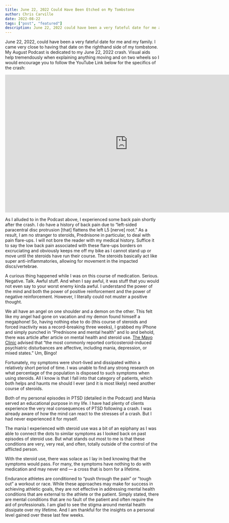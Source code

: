 ```yaml
---
title: June 22, 2022 Could Have Been Etched on My Tombstone
author: Chris Carville
date: 2022-08-22
tags: ["post", "featured"]
description: June 22, 2022 could have been a very fateful date for me and my family. I came very close to having that date on the righthand side of my tombstone. My August Podcast is dedicated to my crash. Visual aids help tremendously when explaining anything moving and on two wheels so I would encourage you to follow the YouTube link for the specifics of the crash.
---
```


<p>June 22, 2022, could have been a very fateful date for me and my family. I came very close to having that date on the righthand side of my tombstone. My August Podcast is dedicated to my June 22, 2022 crash. Visual aids help tremendously when explaining anything moving and on two wheels so I would encourage you to follow the YouTube Link below for the specifics of the crash:</p>

 <div class="media-youtube flow">
	<iframe width="800" height="450" src="https://www.youtube.com/embed/qwWMW1fRs4c?si=p58ZOtGG6umj1pn-" title="YouTube video player" frameborder="0" allow="accelerometer; autoplay; clipboard-write; encrypted-media; gyroscope; picture-in-picture; web-share" referrerpolicy="strict-origin-when-cross-origin" allowfullscreen></iframe>
</div>

<p>As I alluded to in the Podcast above, I experienced some back pain shortly after the crash. I do have a history of back pain due to &ldquo;left-sided paracentral disc protrusion [that] flattens the left L5 [nerve] root.&rdquo;  As a result, I am no stranger to steroids, Prednisone in particular, to deal with pain flare-ups. I will not bore the reader with my medical history. Suffice it to say the low back pain associated with these flare-ups borders on excruciating and obviously keeps me off my bike as I cannot stand up or move until the steroids have run their course. The steroids basically act like super anti-inflammatories, allowing for movement in the impacted discs/vertebrae.</p>

<p>A curious thing happened while I was on this course of medication. Serious. Negative. Talk. Awful stuff. And when I say awful, it was stuff that you would not even say to your worst enemy kinda awful. I understand the power of the mind and both the power of positive reinforcement and the power of negative reinforcement. However, I literally could not muster a positive thought.</p>

<p>We all have an angel on one shoulder and a demon on the other. This felt like my angel had gone on vacation and my demon found himself a megaphone!  So, having nothing else to do (this course of steroids and forced inactivity was a record-breaking three weeks), I grabbed my iPhone and simply punched in &ldquo;Prednisone and mental health&rdquo; and lo and behold, there was article after article on mental health and steroid use. <a href="https://www.mayoclinicproceedings.org/article/S0025-6196(11)61160-9/fulltext">The Mayo Clinic</a> advised that &ldquo;the most commonly reported corticosteroid-induced psychiatric disturbances are affective, including mania, depression, or mixed states.&rdquo; Um, Bingo!</p>

<p>Fortunately, my symptoms were short-lived and dissipated within a relatively short period of time. I was unable to find any strong research on what percentage of the population is disposed to such symptoms when using steroids. All I know is that I fall into that category of patients, which both helps and haunts me should I ever (and it is most likely) need another course of steroids.</p>

<p>Both of my personal episodes in PTSD (detailed in the Podcast) and Mania served an educational purpose in my life. I have had plenty of clients experience the very real consequences of PTSD following a crash. I was already aware of how the mind can react to the stresses of a crash. But I had never experienced it for myself.</p>

<p>The mania I experienced with steroid use was a bit of an epiphany as I was able to connect the dots to similar symptoms as I looked back on past episodes of steroid use. But what stands out most to me is that these conditions are very, very real, and often, totally outside of the control of the afflicted person.</p>

<p>With the steroid use, there was solace as I lay in bed knowing that the symptoms would pass. For many, the symptoms have nothing to do with medication and may never end &mdash; a cross that is born for a lifetime.</p>

<p>Endurance athletes are conditioned to &ldquo;push through the pain&rdquo; or &ldquo;tough out&rdquo; a workout or race. While these approaches may make for success in achieving athletic goals, they are not effective in addressing mental health conditions that are external to the athlete or the patient. Simply stated, there are mental conditions that are no fault of the patient and often require the aid of professionals. I am glad to see the stigma around mental health dissipate over my lifetime. And I am thankful for the insights on a personal level gained over these last few weeks.</p>
